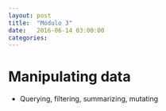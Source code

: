 ```yaml
---
layout: post
title:  "Módulo 3"
date:   2016-06-14 03:00:00
categories: 
---
```


# Manipulating data

- Querying, filtering, summarizing, mutating